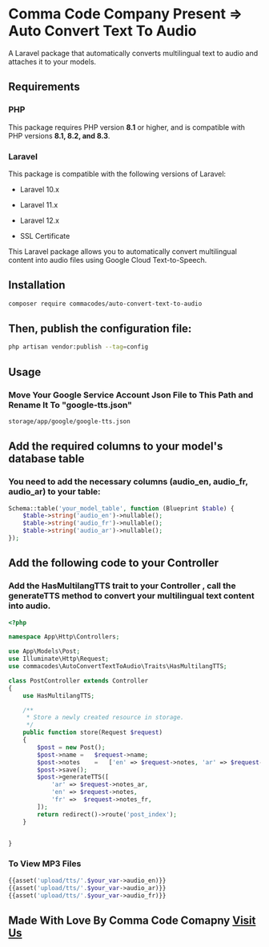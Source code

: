 # Comma Code Company Present => Auto Convert Text To Audio

A Laravel package that automatically converts multilingual text to audio and attaches it to your models.

## Requirements

### PHP
This package requires PHP version **8.1** or higher, and is compatible with PHP versions **8.1, 8.2, and 8.3**.

### Laravel
This package is compatible with the following versions of Laravel:

- Laravel 10.x
- Laravel 11.x
- Laravel 12.x

- SSL Certificate

This Laravel package allows you to automatically convert multilingual content into audio files using Google Cloud Text-to-Speech.

## Installation

```bash
composer require commacodes/auto-convert-text-to-audio
```
## Then, publish the configuration file:

```bash
php artisan vendor:publish --tag=config
```
## Usage

### Move Your Google Service Account Json File to This Path and Rename It To "google-tts.json"
```bash
storage/app/google/google-tts.json
```

## Add the required columns to your model's database table
### You need to add the necessary columns (audio_en, audio_fr, audio_ar) to your table:
```php
Schema::table('your_model_table', function (Blueprint $table) {
    $table->string('audio_en')->nullable();
    $table->string('audio_fr')->nullable();
    $table->string('audio_ar')->nullable();
});
```
## Add the following code to your Controller
### Add the HasMultilangTTS trait to your  Controller , call the generateTTS method to convert your multilingual text content into audio.

```php
<?php

namespace App\Http\Controllers;

use App\Models\Post;
use Illuminate\Http\Request;
use commacodes\AutoConvertTextToAudio\Traits\HasMultilangTTS;

class PostController extends Controller
{
    use HasMultilangTTS;

    /**
     * Store a newly created resource in storage.
     */
    public function store(Request $request)
    {
        $post = new Post();
        $post->name =   $request->name;
        $post->notes    =   ['en' => $request->notes, 'ar' => $request->notes_ar, 'fr' => $request->notes_fr];
        $post->save();
        $post->generateTTS([
            'ar' => $request->notes_ar,
            'en' => $request->notes,
            'fr' =>  $request->notes_fr,
        ]);
        return redirect()->route('post_index');
    }


}
```
### To View MP3 Files

```php
{{asset('upload/tts/'.$your_var->audio_en)}}
{{asset('upload/tts/'.$your_var->audio_ar)}}
{{asset('upload/tts/'.$your_var->audio_fr)}}
```

## Made With Love By Comma Code Comapny <a href="https://commacodes.com/" target="_blank">Visit Us</a>

